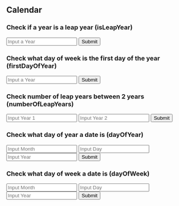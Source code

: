 ## Calendar
<p id="test"></p>

<script>

function getYear(){
    let inputYear = document.getElementById("inputYear").value;
    return inputYear;
}

function getYear2(){
    let inputYear2 = document.getElementById("inputYear2").value;
    return inputYear2;
}

function getYear3(){
    let inputYear3 = document.getElementById("inputYear3").value;
    return inputYear3;
}

function getYear4(){
    let inputYear4 = document.getElementById("inputYear4").value;
    return inputYear4;
}

function getYear5(){
    let inputYear5 = document.getElementById("inputYear5").value;
    return inputYear5;
}

function getMonth(){
    let inputMonth = document.getElementById("inputMonth").value;
    return inputMonth;
}

function getDay(){
    let inputDay = document.getElementById("inputDay").value;
    return inputDay;
}

function getYear6(){
    let inputYear6 = document.getElementById("inputYear6").value;
    return inputYear6;
}

function getMonth2(){
    let inputMonth2 = document.getElementById("inputMonth2").value;
    return inputMonth2;
}

function getDay2(){
    let inputDay2 = document.getElementById("inputDay2").value;
    return inputDay2;
}

function isLeapYear(year) {
    result = document.getElementById("isLeapYearResult");

    // Fetch data from API
    fetch('https://sarayu.tk/api/calendar/isLeapYear/' + year)
    .then(response => response.json())
    .then(data => {

        console.log(data);

        result.innerHTML = "Is " + year + " a leap year: " + data.isLeapYear;

    })
}

function firstDayOfYear(year2) {
    result2 = document.getElementById("firstDayOfYearResult");

    // Fetch data from API
    fetch('https://sarayu.tk/api/calendar/firstDayOfYear/' + year2)
    .then(response => response.json())
    .then(data => {

        console.log(data);

        result2.innerHTML = "Week day of first day of " + year2 + ": " + data.firstDayOfYear;

    })
}

function numberOfLeapYears(year3, year4) {
    result3 = document.getElementById("numberOfLeapYearsResult");

    // Fetch data from API
    fetch('https://sarayu.tk/api/calendar/numberOfLeapYears/' + year3 + '/'+ year4)
    .then(response => response.json())
    .then(data => {

        console.log(data);

        result3.innerHTML = "Number of leap years between  " + year3 + " and " + year4 + ": " + data.numberOfLeapYears;

    })
}

function dayOfYear(month, day, year5) {
    result = document.getElementById("dayOfYearResult");

    // Fetch data from API
    fetch('https://sarayu.tk/api/calendar/dayOfYear/' + month + '/'+ day + '/' + year5)
    .then(response => response.json())
    .then(data => {

        console.log(data);

<<<<<<< HEAD
        result.innerHTML = "Day of year of  " + month + "/" + day + "/" + "/" + year5 + ": " +data.dayOfYear;
=======
        result.innerHTML = "Day of year of  " + month + "/" + day  + "/" + year + ": " +data.dayOfYear;

    })
}

function dayOfWeek(month, day, year) {
    result = document.getElementById("dayOfWeekResult");

    // Fetch data from API
    fetch('https://sarayu.tk/api/calendar/dayOfWeek/' + month + '/'+ day + '/' + year)
    .then(response => response.json())
    .then(data => {

        console.log(data);

        result.innerHTML = "Day of week of  " + month + "/" + day + "/" + "/" + year + ": " +data.dayOfWeek;
>>>>>>> 72608854e3b706e7bd29b5da9bc1075512837030

    })
}


</script>

### Check if a year is a leap year (isLeapYear)
<input id="inputYear" placeholder="Input a Year">
<button onclick="isLeapYear(getYear())">Submit</button>
<p id="isLeapYearResult"></p>

### Check what day of week is the first day of the year (firstDayOfYear)
<input id="inputYear2" placeholder="Input a Year">
<button onclick="firstDayOfYear(getYear2())">Submit</button>
<p id="firstDayOfYearResult"></p>

### Check number of leap years between 2 years (numberOfLeapYears)
<input id="inputYear3" placeholder="Input Year 1">
<input id="inputYear4" placeholder="Input Year 2">
<button onclick="numberOfLeapYears(getYear3(), getYear4())">Submit</button>
<p id="numberOfLeapYearsResult"></p>

### Check what day of year a date is (dayOfYear)
<input id="inputMonth" placeholder="Input Month">
<input id="inputDay" placeholder="Input Day">
<input id="inputYear5" placeholder="Input Year">
<button onclick="dayOfYear(getMonth(), getDay(), getYear5())">Submit</button>
<p id="dayOfYearResult"></p>

### Check what day of week a date is (dayOfWeek)
<input id="inputMonth2" placeholder="Input Month">
<input id="inputDay2" placeholder="Input Day">
<input id="inputYear6" placeholder="Input Year">
<button onclick="dayOfWeek(getMonth2(), getDay2(), getYear6())">Submit</button>
<p id="dayOfWeekResult"></p>